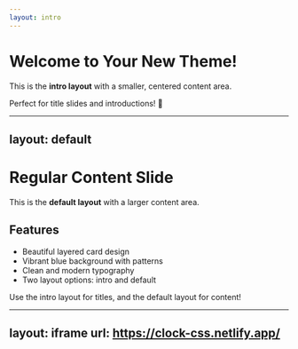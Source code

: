 ```yaml
---
layout: intro
---
```


# Welcome to Your New Theme!

This is the **intro layout** with a smaller, centered content area.

Perfect for title slides and introductions! 🎨

---

layout: default
---

# Regular Content Slide

This is the **default layout** with a larger content area.

## Features

- Beautiful layered card design
- Vibrant blue background with patterns
- Clean and modern typography
- Two layout options: intro and default

Use the intro layout for titles, and the default layout for content!


---
layout: iframe
url: https://clock-css.netlify.app/
---